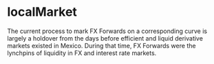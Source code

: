 # localMarket
The current process to mark FX Forwards on a corresponding curve is largely a holdover from the days before efficient and liquid derivative markets existed in Mexico. During that time, FX Forwards were the lynchpins of liquidity in FX and interest rate markets. 
